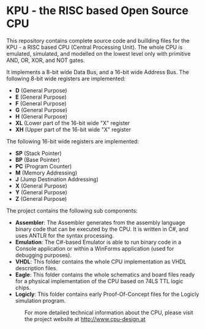# KPU - the RISC based Open Source CPU
This repository contains complete source code and buillding files for the KPU - a RISC based CPU (Central Processing Unit). The whole CPU is emulated, simulated, and modelled on the lowest level only with primitive AND, OR, XOR, and NOT gates.

It implements a 8-bit wide Data Bus, and a 16-bit wide Address Bus. The following 8-bit wide registers are implemented:
<ul>
<li><b>D</b> (General Purpose)</li>
<li><b>E</b> (General Purpose)</li>
<li><b>F</b> (General Purpose)</li>
<li><b>G</b> (General Purpose)</li>
<li><b>H</b> (General Purpose)</li>
<li><b>XL</b> (Lower part of the 16-bit wide "X" register</li>
<li><b>XH</b> (Upper part of the 16-bit wide "X" register</li>
</ul>

The following 16-bit wide registers are implemented:
<ul>
<li><b>SP</b> (Stack Pointer)</li>
<li><b>BP</b> (Base Pointer)</li>
<li><b>PC</b> (Program Counter)</li>
<li><b>M</b> (Memory Addressing)</li>
<li><b>J</b> (Jump Destination Addressing)</li>
<li><b>X</b> (General Purpose)</li>
<li><b>Y</b> (General Purpose)</li>
<li><b>Z</b> (General Purpose)</li>
</ul>

The project contains the following sub components:
<ul>
<li><b>Assembler</b>: The Assembler generates from the assembly language binary code that can be executed by the CPU. It is written in C#, and uses ANTLR for the syntax processing.</li>
<li><b>Emulation</b>: The C#-based Emulator is able to run binary code in a Console application or within a WinForms application (used for debugging purposes).</li>
<li><b>VHDL</b>: This folder contains the whole CPU implementation as VHDL description files.</li>
<li><b>Eagle</b>: This folder contains the whole schematics and board files ready for a physical implementation of the CPU based on 74LS TTL logic chips.</li>
<li><b>Logicly</b>: This folder contains early Proof-Of-Concept files for the Logicly simulation program.</li>
<ul>

For more detailed technical information about the CPU, please visit the project website at http://www.cpu-design.at
